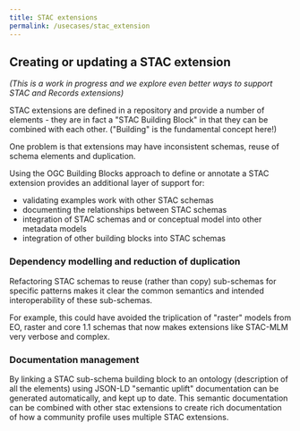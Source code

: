 ```yaml
---
title: STAC extensions
permalink: /usecases/stac_extension
---
```


## Creating or updating a STAC extension

_(This is a work in progress and we explore even better ways to support STAC and Records extensions)_

STAC extensions are defined in a repository and provide a number of elements - they are in fact a "STAC Building Block" in that they can be combined with each other. ("Building" is the fundamental concept here!)

One problem is that extensions may have inconsistent schemas, reuse of schema elements and duplication. 

Using the OGC Building Blocks approach to define or annotate a STAC extension provides an additional layer of support for:

- validating examples work with other STAC schemas
- documenting the relationships between STAC schemas
- integration of STAC schemas and or conceptual model into other metadata models
- integration of other building blocks into STAC schemas

### Dependency modelling and reduction of duplication

Refactoring STAC schemas to reuse (rather than copy) sub-schemas for specific patterns makes it clear the common semantics and intended interoperability of these sub-schemas.

For example, this could have avoided the triplication of "raster" models from EO, raster and core 1.1 schemas that now makes extensions like STAC-MLM very verbose and complex.

### Documentation management

By linking a STAC sub-schema building block to an ontology (description of all the elements) using JSON-LD "semantic uplift" documentation can be generated automatically, and kept up to date.  This semantic documentation can be combined with other stac extensions to create rich documentation of how a community profile uses multiple STAC extensions.

